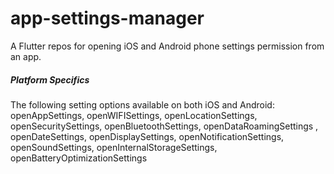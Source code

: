 # app-settings-manager
A Flutter repos for opening iOS and Android phone settings permission from an app.

##### Platform Specifics
The following setting options available on both iOS and Android: openAppSettings, openWIFISettings, openLocationSettings, openSecuritySettings, openBluetoothSettings, openDataRoamingSettings , openDateSettings, openDisplaySettings, openNotificationSettings, openSoundSettings, openInternalStorageSettings, openBatteryOptimizationSettings
